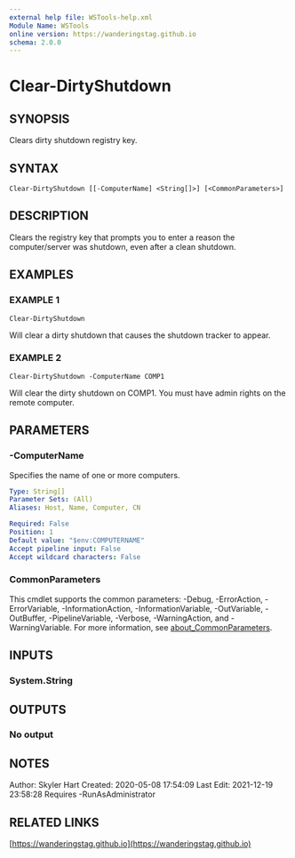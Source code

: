 ```yaml
---
external help file: WSTools-help.xml
Module Name: WSTools
online version: https://wanderingstag.github.io
schema: 2.0.0
---
```


# Clear-DirtyShutdown

## SYNOPSIS
Clears dirty shutdown registry key.

## SYNTAX

```
Clear-DirtyShutdown [[-ComputerName] <String[]>] [<CommonParameters>]
```

## DESCRIPTION
Clears the registry key that prompts you to enter a reason the computer/server was shutdown, even after a
clean shutdown.

## EXAMPLES

### EXAMPLE 1
```
Clear-DirtyShutdown
```

Will clear a dirty shutdown that causes the shutdown tracker to appear.

### EXAMPLE 2
```
Clear-DirtyShutdown -ComputerName COMP1
```

Will clear the dirty shutdown on COMP1.
You must have admin rights on the remote computer.

## PARAMETERS

### -ComputerName
Specifies the name of one or more computers.

```yaml
Type: String[]
Parameter Sets: (All)
Aliases: Host, Name, Computer, CN

Required: False
Position: 1
Default value: "$env:COMPUTERNAME"
Accept pipeline input: False
Accept wildcard characters: False
```

### CommonParameters
This cmdlet supports the common parameters: -Debug, -ErrorAction, -ErrorVariable, -InformationAction, -InformationVariable, -OutVariable, -OutBuffer, -PipelineVariable, -Verbose, -WarningAction, and -WarningVariable. For more information, see [about_CommonParameters](http://go.microsoft.com/fwlink/?LinkID=113216).

## INPUTS

### System.String
## OUTPUTS

### No output
## NOTES
Author: Skyler Hart
Created: 2020-05-08 17:54:09
Last Edit: 2021-12-19 23:58:28
Requires -RunAsAdministrator

## RELATED LINKS

[https://wanderingstag.github.io](https://wanderingstag.github.io)


